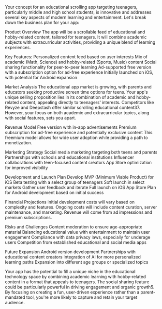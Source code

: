Your concept for an educational scrolling app targeting teenagers, particularly middle and high school students, is innovative and addresses several key aspects of modern learning and entertainment. Let's break down the business plan for your app:

Product Overview
The app will be a scrollable feed of educational and hobby-related content, tailored for teenagers. It will combine academic subjects with extracurricular activities, providing a unique blend of learning experiences.

Key Features:
Personalized content feed based on user interests
Mix of academic (Math, Science) and hobby-related (Sports, Music) content
Social sharing functionality for peer-to-peer learning
Ad-supported free version with a subscription option for ad-free experience
Initially launched on iOS, with potential for Android expansion

Market Analysis
The educational app market is growing, with parents and educators seeking productive screen time options for teens. Your app's unique selling proposition lies in its combination of academic and hobby-related content, appealing directly to teenagers' interests.
Competitors like Revyze and Deepstash offer similar scrolling educational content37. However, your focus on both academic and extracurricular topics, along with social features, sets you apart.

Revenue Model
Free version with in-app advertisements
Premium subscription for ad-free experience and potentially exclusive content
This freemium model allows for wide user adoption while providing a path to monetization.

Marketing Strategy
Social media marketing targeting both teens and parents
Partnerships with schools and educational institutions
Influencer collaborations with teen-focused content creators
App Store optimization for improved visibility

Development and Launch Plan
Develop MVP (Minimum Viable Product) for iOS
Beta testing with a select group of teenagers
Soft launch in select markets
Gather user feedback and iterate
Full launch on iOS App Store
Plan for Android development based on initial success

Financial Projections
Initial development costs will vary based on complexity and features. Ongoing costs will include content curation, server maintenance, and marketing. Revenue will come from ad impressions and premium subscriptions.

Risks and Challenges
Content moderation to ensure age-appropriate material
Balancing educational value with entertainment to maintain user engagement
Compliance with data privacy laws, especially for underage users
Competition from established educational and social media apps

Future Expansion
Android version development
Partnerships with educational content creators
Integration of AI for more personalized learning paths
Expansion into different age groups or specialized topics

Your app has the potential to fill a unique niche in the educational technology space by combining academic learning with hobby-related content in a format that appeals to teenagers. The social sharing feature could be particularly powerful in driving engagement and organic growth5. By focusing on creating a fun, user-driven experience rather than a parent-mandated tool, you're more likely to capture and retain your target audience.
